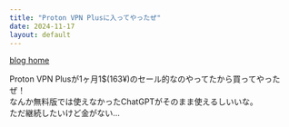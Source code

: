 ```yaml
---
title: "Proton VPN Plusに入ってやったぜ"
date: 2024-11-17
layout: default
---
```

<link rel="stylesheet" href="../../../styles.css">

[blog home](../../../)

<!-- copy above and edit title, date -->

Proton VPN Plusが1ヶ月1$(163¥)のセール的なのやってたから買ってやったぜ！<br>
なんか無料版では使えなかったChatGPTがそのまま使えるしいいな。<br>
ただ継続したいけど金がない…
